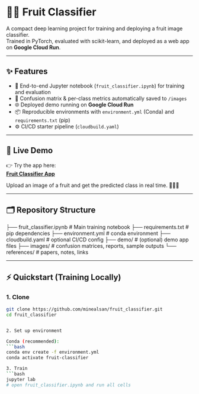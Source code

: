 # 🍎🍌 Fruit Classifier

A compact deep learning project for training and deploying a fruit image classifier.  
Trained in PyTorch, evaluated with scikit-learn, and deployed as a web app on **Google Cloud Run**.

---

## ✨ Features
- 📓 End-to-end Jupyter notebook (`fruit_classifier.ipynb`) for training and evaluation  
- 🔬 Confusion matrix & per-class metrics automatically saved to `/images`  
- 🌐 Deployed demo running on **Google Cloud Run**  
- 📦 Reproducible environments with `environment.yml` (Conda) and `requirements.txt` (pip)  
- ⚙️ CI/CD starter pipeline (`cloudbuild.yaml`)  

---

## 🚀 Live Demo
👉 Try the app here:  
**[Fruit Classifier App](https://fruit-classifier-98929583247.europe-west1.run.app)**  

Upload an image of a fruit and get the predicted class in real time. 🍏🍊🍓  

---

## 🗂️ Repository Structure

├── fruit_classifier.ipynb # Main training notebook
├── requirements.txt # pip dependencies
├── environment.yml # conda environment
├── cloudbuild.yaml # optional CI/CD config
├── demo/ # (optional) demo app files
├── images/ # confusion matrices, reports, sample outputs
└── references/ # papers, notes, links

---

## ⚡ Quickstart (Training Locally)

### 1. Clone
```bash
git clone https://github.com/minealsan/fruit_classifier.git
cd fruit_classifier


2. Set up environment

Conda (recommended):
```bash
conda env create -f environment.yml
conda activate fruit-classifier

3. Train
```bash
jupyter lab
# open fruit_classifier.ipynb and run all cells
